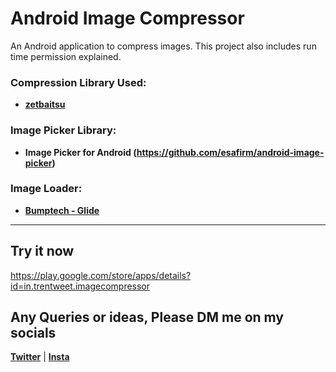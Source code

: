 # Android Image Compressor
An Android application to compress images. This project also includes run time permission explained.

### Compression Library Used:
- **[zetbaitsu](https://github.com/zetbaitsu/Compressor)**

### Image Picker Library:
- **Image Picker for Android (https://github.com/esafirm/android-image-picker)**

### Image Loader:
- **[Bumptech - Glide](https://github.com/bumptech/glide)**

----------------------------------------------------------------

## Try it now
https://play.google.com/store/apps/details?id=in.trentweet.imagecompressor

## Any Queries or ideas, Please DM me on my socials
**[Twitter](http://www.Twitter.com/khanstan99)** | **[Insta](http://www.Instagram.com/khanstan99)**

